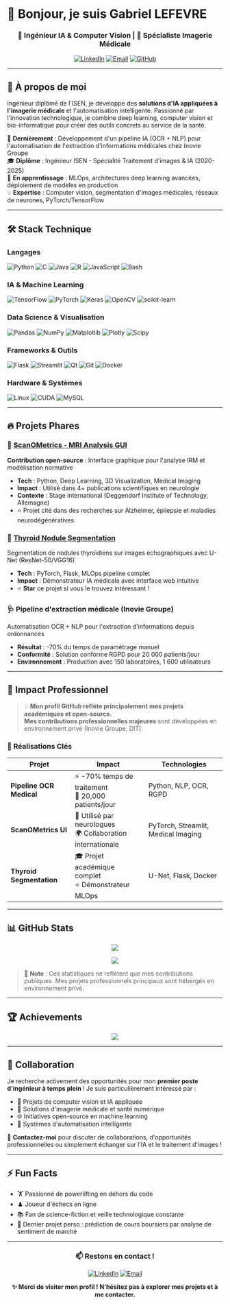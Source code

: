 # 👋 Bonjour, je suis Gabriel LEFEVRE

<div align="center">
  
### 🤖 Ingénieur IA & Computer Vision | 🏥 Spécialiste Imagerie Médicale

[![LinkedIn](https://img.shields.io/badge/LinkedIn-%230077B5.svg?logo=linkedin&logoColor=white)](https://linkedin.com/in/gabriel-lefevre-4a957a281) 
[![Email](https://img.shields.io/badge/Email-D14836?logo=gmail&logoColor=white)](mailto:gabriel.lefevre0@gmail.com)
[![GitHub](https://img.shields.io/github/followers/gabriel-lefevre?label=Follow&style=social)](https://github.com/gabriel-lefevre)

</div>

---

## 🚀 À propos de moi

Ingénieur diplômé de l'ISEN, je développe des **solutions d'IA appliquées à l'imagerie médicale** et l'automatisation intelligente. Passionné par l'innovation technologique, je combine deep learning, computer vision et bio-informatique pour créer des outils concrets au service de la santé.

🔭 **Dernièrement** : Développement d'un pipeline IA (OCR + NLP) pour l'automatisation de l'extraction d'informations médicales chez Inovie Groupe  
🎓 **Diplôme** : Ingénieur ISEN - Spécialité Traitement d'images & IA (2020-2025)  
🌱 **En apprentissage** : MLOps, architectures deep learning avancées, déploiement de modèles en production  
💡 **Expertise** : Computer vision, segmentation d'images médicales, réseaux de neurones, PyTorch/TensorFlow

---

## 🛠️ Stack Technique

### Langages
![Python](https://img.shields.io/badge/python-3670A0?style=for-the-badge&logo=python&logoColor=ffdd54)
![C](https://img.shields.io/badge/c-%2300599C.svg?style=for-the-badge&logo=c&logoColor=white)
![Java](https://img.shields.io/badge/java-%23ED8B00.svg?style=for-the-badge&logo=openjdk&logoColor=white)
![R](https://img.shields.io/badge/r-%23276DC3.svg?style=for-the-badge&logo=r&logoColor=white)
![JavaScript](https://img.shields.io/badge/javascript-%23323330.svg?style=for-the-badge&logo=javascript&logoColor=%23F7DF1E)
![Bash](https://img.shields.io/badge/bash-%23121011.svg?style=for-the-badge&logo=gnu-bash&logoColor=white)

### IA & Machine Learning
![TensorFlow](https://img.shields.io/badge/TensorFlow-%23FF6F00.svg?style=for-the-badge&logo=TensorFlow&logoColor=white)
![PyTorch](https://img.shields.io/badge/PyTorch-%23EE4C2C.svg?style=for-the-badge&logo=PyTorch&logoColor=white)
![Keras](https://img.shields.io/badge/Keras-%23D00000.svg?style=for-the-badge&logo=Keras&logoColor=white)
![OpenCV](https://img.shields.io/badge/opencv-%23white.svg?style=for-the-badge&logo=opencv&logoColor=white)
![scikit-learn](https://img.shields.io/badge/scikit--learn-%23F7931E.svg?style=for-the-badge&logo=scikit-learn&logoColor=white)

### Data Science & Visualisation
![Pandas](https://img.shields.io/badge/pandas-%23150458.svg?style=for-the-badge&logo=pandas&logoColor=white)
![NumPy](https://img.shields.io/badge/numpy-%23013243.svg?style=for-the-badge&logo=numpy&logoColor=white)
![Matplotlib](https://img.shields.io/badge/Matplotlib-%23ffffff.svg?style=for-the-badge&logo=Matplotlib&logoColor=black)
![Plotly](https://img.shields.io/badge/Plotly-%233F4F75.svg?style=for-the-badge&logo=plotly&logoColor=white)
![Scipy](https://img.shields.io/badge/SciPy-%230C55A5.svg?style=for-the-badge&logo=scipy&logoColor=%white)

### Frameworks & Outils
![Flask](https://img.shields.io/badge/flask-%23000.svg?style=for-the-badge&logo=flask&logoColor=white)
![Streamlit](https://img.shields.io/badge/Streamlit-%23FE4B4B.svg?style=for-the-badge&logo=streamlit&logoColor=white)
![Qt](https://img.shields.io/badge/Qt-%23217346.svg?style=for-the-badge&logo=Qt&logoColor=white)
![Git](https://img.shields.io/badge/git-%23F05033.svg?style=for-the-badge&logo=git&logoColor=white)
![Docker](https://img.shields.io/badge/docker-%230db7ed.svg?style=for-the-badge&logo=docker&logoColor=white)

### Hardware & Systèmes
![Linux](https://img.shields.io/badge/Linux-FCC624?style=for-the-badge&logo=linux&logoColor=black)
![CUDA](https://img.shields.io/badge/cuda-000000.svg?style=for-the-badge&logo=nVIDIA&logoColor=green)
![MySQL](https://img.shields.io/badge/mysql-4479A1.svg?style=for-the-badge&logo=mysql&logoColor=white)

---

## 🔥 Projets Phares

### 🧠 [ScanOMetrics - MRI Analysis GUI](https://github.com/SCAN-NRAD/ScanOMetrics)
**Contribution open-source** : Interface graphique pour l'analyse IRM et modélisation normative
- **Tech** : Python, Deep Learning, 3D Visualization, Medical Imaging
- **Impact** : Utilisé dans 4+ publications scientifiques en neurologie
- **Contexte** : Stage international (Deggendorf Institute of Technology, Allemagne)
- ⭐ Projet cité dans des recherches sur Alzheimer, épilepsie et maladies neurodégénératives

### 🏥 [Thyroid Nodule Segmentation](https://github.com/gabriel-lefevre/thyroid-nodule-segmentation)
Segmentation de nodules thyroïdiens sur images échographiques avec U-Net (ResNet-50/VGG16)
- **Tech** : PyTorch, Flask, MLOps pipeline complet
- **Impact** : Démonstrateur IA médicale avec interface web intuitive
- ⭐ **Star** ce projet si vous le trouvez intéressant !

### 🩺 Pipeline d'extraction médicale (Inovie Groupe)
Automatisation OCR + NLP pour l'extraction d'informations depuis ordonnances
- **Résultat** : -70% du temps de paramétrage manuel
- **Conformité** : Solution conforme RGPD pour 20 000 patients/jour
- **Environnement** : Production avec 150 laboratoires, 1 600 utilisateurs

---

## 💼 Impact Professionnel

> 💡 **Mon profil GitHub reflète principalement mes projets académiques et open-source.**  
> **Mes contributions professionnelles majeures** sont développées en environnement privé (Inovie Groupe, DIT).

### 🎯 Réalisations Clés

| Projet | Impact | Technologies |
|--------|--------|--------------|
| **Pipeline OCR Medical** | ⚡ -70% temps de traitement<br>🏥 20,000 patients/jour | Python, NLP, OCR, RGPD |
| **ScanOMetrics UI** | 🧠 Utilisé par neurologues<br>🌍 Collaboration internationale | PyTorch, Streamlit, Medical Imaging |
| **Thyroid Segmentation** | 🎓 Projet académique complet<br>⭐ Démonstrateur MLOps | U-Net, Flask, Docker |

---

## 📊 GitHub Stats

<div align="center">
  
![](https://github-readme-stats.vercel.app/api?username=gabriel-lefevre&theme=tokyonight&hide_border=true&include_all_commits=true&count_private=true)

![](https://github-readme-stats.vercel.app/api/top-langs/?username=gabriel-lefevre&theme=tokyonight&hide_border=true&include_all_commits=true&count_private=true&layout=compact)

</div>

> 📌 **Note** : Ces statistiques ne reflètent que mes contributions publiques. Mes projets professionnels principaux sont hébergés en environnement privé.

---

## 🏆 Achievements

<div align="center">
  
![](https://github-profile-trophy.vercel.app/?username=gabriel-lefevre&theme=tokyonight&no-frame=true&no-bg=false&margin-w=4&row=1)

</div>

---

## 🤝 Collaboration

Je recherche activement des opportunités pour mon **premier poste d'ingénieur à temps plein** ! Je suis particulièrement intéressé par :

- 🔬 Projets de computer vision et IA appliquée
- 🏥 Solutions d'imagerie médicale et santé numérique
- 🌐 Initiatives open-source en machine learning
- 🚀 Systèmes d'automatisation intelligente

💬 **Contactez-moi** pour discuter de collaborations, d'opportunités professionnelles ou simplement échanger sur l'IA et le traitement d'images !

---

## ⚡ Fun Facts

- 🏋️ Passionné de powerlifting en dehors du code
- ♟️ Joueur d'échecs en ligne
- 📚 Fan de science-fiction et veille technologique constante
- 🤖 Dernier projet perso : prédiction de cours boursiers par analyse de sentiment de marché

---

<div align="center">
  
### 📫 Restons en contact !

[![LinkedIn](https://img.shields.io/badge/LinkedIn-%230077B5.svg?style=for-the-badge&logo=linkedin&logoColor=white)](https://linkedin.com/in/gabriel-lefevre-4a957a281) 
[![Email](https://img.shields.io/badge/Email-D14836?style=for-the-badge&logo=gmail&logoColor=white)](mailto:gabriel.lefevre0@gmail.com)

**✨ Merci de visiter mon profil ! N'hésitez pas à explorer mes projets et à me contacter.**
</div>
